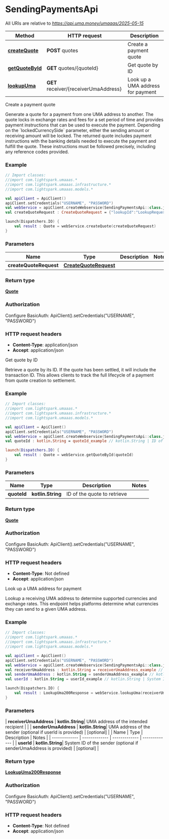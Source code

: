 # SendingPaymentsApi

All URIs are relative to *https://api.uma.money/umaaas/2025-05-15*

| Method | HTTP request | Description |
| ------------- | ------------- | ------------- |
| [**createQuote**](SendingPaymentsApi.md#createQuote) | **POST** quotes | Create a payment quote |
| [**getQuoteById**](SendingPaymentsApi.md#getQuoteById) | **GET** quotes/{quoteId} | Get quote by ID |
| [**lookupUma**](SendingPaymentsApi.md#lookupUma) | **GET** receiver/{receiverUmaAddress} | Look up a UMA address for payment |



Create a payment quote

Generate a quote for a payment from one UMA address to another. The quote locks in exchange rates and fees for a set period of time and provides payment instructions that can be used to execute the payment.  Depending on the &#x60;lockedCurrencySide&#x60; parameter, either the sending amount or  receiving amount will be locked.  The returned quote includes payment instructions with the banking details needed to execute the payment and fulfill the quote. These instructions must be followed precisely, including any reference codes provided. 

### Example
```kotlin
// Import classes:
//import com.lightspark.umaaas.*
//import com.lightspark.umaaas.infrastructure.*
//import com.lightspark.umaaas.models.*

val apiClient = ApiClient()
apiClient.setCredentials("USERNAME", "PASSWORD")
val webService = apiClient.createWebservice(SendingPaymentsApi::class.java)
val createQuoteRequest : CreateQuoteRequest = {"lookupId":"LookupRequest:019542f5-b3e7-1d02-0000-000000000009","sendingCurrencyCode":"USD","receivingCurrencyCode":"EUR","lockedCurrencySide":"SENDING","lockedCurrencyAmount":1000,"description":"Payment for invoice #1234"} // CreateQuoteRequest | 

launch(Dispatchers.IO) {
    val result : Quote = webService.createQuote(createQuoteRequest)
}
```

### Parameters
| Name | Type | Description  | Notes |
| ------------- | ------------- | ------------- | ------------- |
| **createQuoteRequest** | [**CreateQuoteRequest**](CreateQuoteRequest.md)|  | |

### Return type

[**Quote**](Quote.md)

### Authorization


Configure BasicAuth:
    ApiClient().setCredentials("USERNAME", "PASSWORD")

### HTTP request headers

 - **Content-Type**: application/json
 - **Accept**: application/json


Get quote by ID

Retrieve a quote by its ID. If the quote has been settled, it will include  the transaction ID. This allows clients to track the full lifecycle of a payment from quote creation to settlement. 

### Example
```kotlin
// Import classes:
//import com.lightspark.umaaas.*
//import com.lightspark.umaaas.infrastructure.*
//import com.lightspark.umaaas.models.*

val apiClient = ApiClient()
apiClient.setCredentials("USERNAME", "PASSWORD")
val webService = apiClient.createWebservice(SendingPaymentsApi::class.java)
val quoteId : kotlin.String = quoteId_example // kotlin.String | ID of the quote to retrieve

launch(Dispatchers.IO) {
    val result : Quote = webService.getQuoteById(quoteId)
}
```

### Parameters
| Name | Type | Description  | Notes |
| ------------- | ------------- | ------------- | ------------- |
| **quoteId** | **kotlin.String**| ID of the quote to retrieve | |

### Return type

[**Quote**](Quote.md)

### Authorization


Configure BasicAuth:
    ApiClient().setCredentials("USERNAME", "PASSWORD")

### HTTP request headers

 - **Content-Type**: Not defined
 - **Accept**: application/json


Look up a UMA address for payment

Lookup a receiving UMA address to determine supported currencies and exchange rates. This endpoint helps platforms determine what currencies they can send to a given UMA address. 

### Example
```kotlin
// Import classes:
//import com.lightspark.umaaas.*
//import com.lightspark.umaaas.infrastructure.*
//import com.lightspark.umaaas.models.*

val apiClient = ApiClient()
apiClient.setCredentials("USERNAME", "PASSWORD")
val webService = apiClient.createWebservice(SendingPaymentsApi::class.java)
val receiverUmaAddress : kotlin.String = receiverUmaAddress_example // kotlin.String | UMA address of the intended recipient
val senderUmaAddress : kotlin.String = senderUmaAddress_example // kotlin.String | UMA address of the sender (optional if userId is provided)
val userId : kotlin.String = userId_example // kotlin.String | System ID of the sender (optional if senderUmaAddress is provided)

launch(Dispatchers.IO) {
    val result : LookupUma200Response = webService.lookupUma(receiverUmaAddress, senderUmaAddress, userId)
}
```

### Parameters
| **receiverUmaAddress** | **kotlin.String**| UMA address of the intended recipient | |
| **senderUmaAddress** | **kotlin.String**| UMA address of the sender (optional if userId is provided) | [optional] |
| Name | Type | Description  | Notes |
| ------------- | ------------- | ------------- | ------------- |
| **userId** | **kotlin.String**| System ID of the sender (optional if senderUmaAddress is provided) | [optional] |

### Return type

[**LookupUma200Response**](LookupUma200Response.md)

### Authorization


Configure BasicAuth:
    ApiClient().setCredentials("USERNAME", "PASSWORD")

### HTTP request headers

 - **Content-Type**: Not defined
 - **Accept**: application/json

